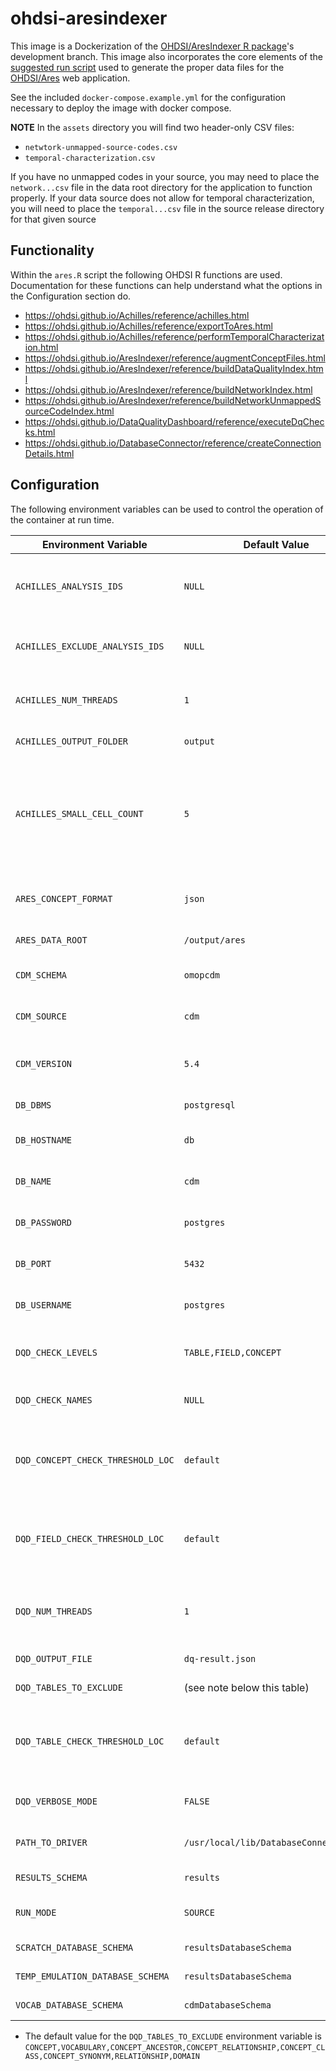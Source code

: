 # ohdsi-aresindexer

This image is a Dockerization of the [OHDSI/AresIndexer R package](https://github.com/OHDSI/AresIndexer)'s development branch. This image also incorporates the core elements of the [suggested run script](https://github.com/OHDSI/Ares/blob/main/docs/index.md) used to generate the proper data files for the [OHDSI/Ares](https://github.com/edencehealth/ohdsi-ares) web application.

See the included `docker-compose.example.yml` for the configuration necessary to deploy the image with docker compose.

**NOTE** In the `assets` directory you will find two header-only CSV files:
- `netwtork-unmapped-source-codes.csv`
- `temporal-characterization.csv`

If you have no unmapped codes in your source, you may need to place the `network...csv` file in the data root directory for the application to function properly.
If your data source does not allow for temporal characterization, you will need to place the `temporal...csv` file in the source release directory for that given source

## Functionality

Within the `ares.R` script the following OHDSI R functions are used. Documentation for these functions can help understand what the options in the Configuration section do.

* <https://ohdsi.github.io/Achilles/reference/achilles.html>
* <https://ohdsi.github.io/Achilles/reference/exportToAres.html>
* <https://ohdsi.github.io/Achilles/reference/performTemporalCharacterization.html>
* <https://ohdsi.github.io/AresIndexer/reference/augmentConceptFiles.html>
* <https://ohdsi.github.io/AresIndexer/reference/buildDataQualityIndex.html>
* <https://ohdsi.github.io/AresIndexer/reference/buildNetworkIndex.html>
* <https://ohdsi.github.io/AresIndexer/reference/buildNetworkUnmappedSourceCodeIndex.html>
* <https://ohdsi.github.io/DataQualityDashboard/reference/executeDqChecks.html>
* <https://ohdsi.github.io/DatabaseConnector/reference/createConnectionDetails.html>

## Configuration

The following environment variables can be used to control the operation of the container at run time.

Environment Variable              | Default Value                          | Description
--------------------------------- | -------------------------------------- | ------------------------------------------------------------------------------------------------------------------------------------------------------------------------------
`ACHILLES_ANALYSIS_IDS`           | `NULL`                                 | optional comma-separated list of Achilles analysisIds for which results will be generated (defaults to all)
`ACHILLES_EXCLUDE_ANALYSIS_IDS`   | `NULL`                                 | optional comma-separated list containing the set of Achilles analyses to exclude
`ACHILLES_NUM_THREADS`            | `1`                                    | The number of threads to use to run Achilles in parallel. Default is 1 thread.
`ACHILLES_OUTPUT_FOLDER`          | `output`                               | Path to store logs and SQL files
`ACHILLES_SMALL_CELL_COUNT`       | `5`                                    | To avoid patient identification, cells with small counts (<= smallCellCount) are deleted. Set to 0 for complete summary without small cell count restrictions. (defaults to 5)
`ARES_CONCEPT_FORMAT`             | `json`                                 | Storage format of concept data: 'json' or 'duckdb'; defaults to JSON
`ARES_DATA_ROOT`                  | `/output/ares`                         | base directory for ares data
`CDM_SCHEMA`                      | `omopcdm`                              | name of database schema where CDM data is located
`CDM_SOURCE`                      | `cdm`                                  | name of the CDM data source (used by DataQualityDashboard)
`CDM_VERSION`                     | `5.4`                                  | OMOP CDM version number; use only major and minor version e.g. '5.3' or '5.4'
`DB_DBMS`                         | `postgresql`                           | type of DBMS running on the server
`DB_HOSTNAME`                     | `db`                                   | the DNS hostname or address of the server to connect to
`DB_NAME`                         | `cdm`                                  | the name of the database to connect to on the database server
`DB_PASSWORD`                     | `postgres`                             | the password to use when authenticating to the datbase server
`DB_PORT`                         | `5432`                                 | the TCP port number to use when connecting to the database server
`DB_USERNAME`                     | `postgres`                             | the username to use when authenticating to the database server
`DQD_CHECK_LEVELS`                | `TABLE,FIELD,CONCEPT`                  | comma-separated list of DQ check levels to execute. Default is all 3: TABLE,FIELD,CONCEPT)
`DQD_CHECK_NAMES`                 | `NULL`                                 | (OPTIONAL) comma-separated list of check names to execute
`DQD_CONCEPT_CHECK_THRESHOLD_LOC` | `default`                              | location of the threshold file for evaluating the concept checks. If not specified the default thresholds will be applied
`DQD_FIELD_CHECK_THRESHOLD_LOC`   | `default`                              | location of the threshold file for evaluating the field checks. If not specified the default thresholds will be applied
`DQD_NUM_THREADS`                 | `1`                                    | The number of concurrent threads to use to execute the queries Default is 1 thread.
`DQD_OUTPUT_FILE`                 | `dq-result.json`                       | File to write DQD results JSON object
`DQD_TABLES_TO_EXCLUDE`           | (see note below this table)            | CDM tables to exclude from the execution
`DQD_TABLE_CHECK_THRESHOLD_LOC`   | `default`                              | location of the threshold file for evaluating the table checks. If not specified the default thresholds will be applied
`DQD_VERBOSE_MODE`                | `FALSE`                                | determines if the console will show all DQD execution steps
`PATH_TO_DRIVER`                  | `/usr/local/lib/DatabaseConnectorJars` | the path to the DatabaseConnectorJars directory
`RESULTS_SCHEMA`                  | `results`                              | name of schema to write results into
`RUN_MODE`                        | `SOURCE`                               | mode of operation; possible values: SOURCE, NETWORK
`SCRATCH_DATABASE_SCHEMA`         | `resultsDatabaseSchema`                | see achilles docs linked above
`TEMP_EMULATION_DATABASE_SCHEMA`  | `resultsDatabaseSchema`                | see achilles docs linked above
`VOCAB_DATABASE_SCHEMA`           | `cdmDatabaseSchema`                    | schema where the vocab tables are located

* The default value for the `DQD_TABLES_TO_EXCLUDE` environment variable is `CONCEPT,VOCABULARY,CONCEPT_ANCESTOR,CONCEPT_RELATIONSHIP,CONCEPT_CLASS,CONCEPT_SYNONYM,RELATIONSHIP,DOMAIN`
